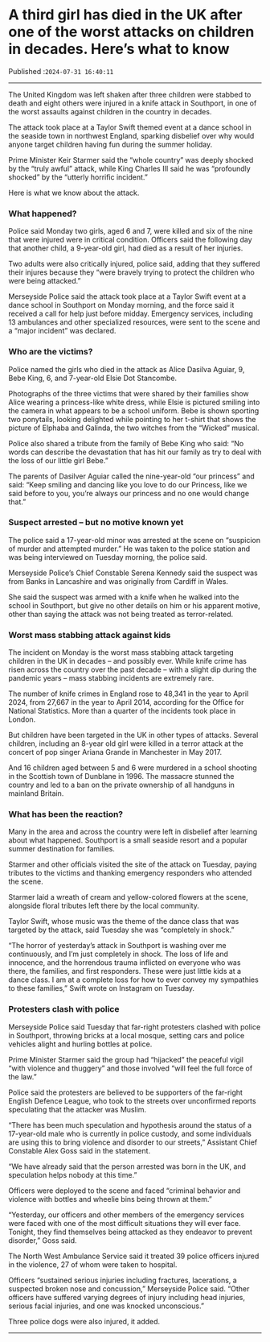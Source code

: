 # A third girl has died in the UK after one of the worst attacks on children in decades. Here’s what to know

Published :`2024-07-31 16:40:11`

---

The United Kingdom was left shaken after three children were stabbed to death and eight others were injured in a knife attack in Southport, in one of the worst assaults against children in the country in decades.

The attack took place at a Taylor Swift themed event at a dance school in the seaside town in northwest England, sparking disbelief over why would anyone target children having fun during the summer holiday.

Prime Minister Keir Starmer said the “whole country” was deeply shocked by the “truly awful” attack, while King Charles III said he was “profoundly shocked” by the “utterly horrific incident.”

Here is what we know about the attack.

### What happened?

Police said Monday two girls, aged 6 and 7, were killed and six of the nine that were injured were in critical condition. Officers said the following day that another child, a 9-year-old girl, had died as a result of her injuries.

Two adults were also critically injured, police said, adding that they suffered their injures because they “were bravely trying to protect the children who were being attacked.”

Merseyside Police said the attack took place at a Taylor Swift event at a dance school in Southport on Monday morning, and the force said it received a call for help just before midday. Emergency services, including 13 ambulances and other specialized resources, were sent to the scene and a “major incident” was declared.

### Who are the victims?

Police named the girls who died in the attack as Alice Dasilva Aguiar, 9, Bebe King, 6, and 7-year-old Elsie Dot Stancombe.

Photographs of the three victims that were shared by their families show Alice wearing a princess-like white dress, while Elsie is pictured smiling into the camera in what appears to be a school uniform. Bebe is shown sporting two ponytails, looking delighted while pointing to her t-shirt that shows the picture of Elphaba and Galinda, the two witches from the “Wicked” musical.

Police also shared a tribute from the family of Bebe King who said: “No words can describe the devastation that has hit our family as try to deal with the loss of our little girl Bebe.”

The parents of Dasilver Aguiar called the nine-year-old “our princess” and said: “Keep smiling and dancing like you love to do our Princess, like we said before to you, you’re always our princess and no one would change that.”

### Suspect arrested – but no motive known yet

The police said a 17-year-old minor was arrested at the scene on “suspicion of murder and attempted murder.” He was taken to the police station and was being interviewed on Tuesday morning, the police said.

Merseyside Police’s Chief Constable Serena Kennedy said the suspect was from Banks in Lancashire and was originally from Cardiff in Wales.

She said the suspect was armed with a knife when he walked into the school in Southport, but give no other details on him or his apparent motive, other than saying the attack was not being treated as terror-related.

### Worst mass stabbing attack against kids

The incident on Monday is the worst mass stabbing attack targeting children in the UK in decades – and possibly ever. While knife crime has risen across the country over the past decade – with a slight dip during the pandemic years – mass stabbing incidents are extremely rare.

The number of knife crimes in England rose to 48,341 in the year to April 2024, from 27,667 in the year to April 2014, according for the Office for National Statistics. More than a quarter of the incidents took place in London.

But children have been targeted in the UK in other types of attacks. Several children, including an 8-year old girl were killed in a terror attack at the concert of pop singer Ariana Grande in Manchester in May 2017.

And 16 children aged between 5 and 6 were murdered in a school shooting in the Scottish town of Dunblane in 1996. The massacre stunned the country and led to a ban on the private ownership of all handguns in mainland Britain.

### What has been the reaction?

Many in the area and across the country were left in disbelief after learning about what happened. Southport is a small seaside resort and a popular summer destination for families.

Starmer and other officials visited the site of the attack on Tuesday, paying tributes to the victims and thanking emergency responders who attended the scene.

Starmer laid a wreath of cream and yellow-colored flowers at the scene, alongside floral tributes left there by the local community.

Taylor Swift, whose music was the theme of the dance class that was targeted by the attack, said Tuesday she was “completely in shock.”

“The horror of yesterday’s attack in Southport is washing over me continuously, and I’m just completely in shock. The loss of life and innocence, and the horrendous trauma inflicted on everyone who was there, the families, and first responders. These were just little kids at a dance class. I am at a complete loss for how to ever convey my sympathies to these families,” Swift wrote on Instagram on Tuesday.

### Protesters clash with police

Merseyside Police said Tuesday that far-right protesters clashed with police in Southport, throwing bricks at a local mosque, setting cars and police vehicles alight and hurling bottles at police.

Prime Minister Starmer said the group had “hijacked” the peaceful vigil “with violence and thuggery” and those involved “will feel the full force of the law.”

Police said the protesters are believed to be supporters of the far-right English Defence League, who took to the streets over unconfirmed reports speculating that the attacker was Muslim.

“There has been much speculation and hypothesis around the status of a 17-year-old male who is currently in police custody, and some individuals are using this to bring violence and disorder to our streets,” Assistant Chief Constable Alex Goss said in the statement.

“We have already said that the person arrested was born in the UK, and speculation helps nobody at this time.”

Officers were deployed to the scene and faced “criminal behavior and violence with bottles and wheelie bins being thrown at them.”

“Yesterday, our officers and other members of the emergency services were faced with one of the most difficult situations they will ever face. Tonight, they find themselves being attacked as they endeavor to prevent disorder,” Goss said.

The North West Ambulance Service said it treated 39 police officers injured in the violence, 27 of whom were taken to hospital.

Officers “sustained serious injuries including fractures, lacerations, a suspected broken nose and concussion,” Merseyside Police said. “Other officers have suffered varying degrees of injury including head injuries, serious facial injuries, and one was knocked unconscious.”

Three police dogs were also injured, it added.

---

